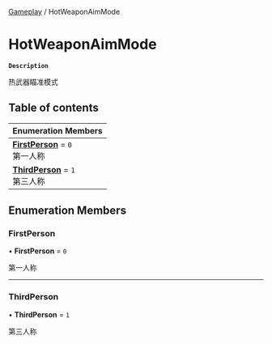 [Gameplay](../modules/Gameplay.Gameplay.md) / HotWeaponAimMode

# HotWeaponAimMode <Badge type="tip" text="Enumeration" /> <Score text="HotWeaponAimMode" />

**`Description`**

热武器瞄准模式

## Table of contents

| Enumeration Members |
| :-----|
| **[FirstPerson](Gameplay.HotWeaponAimMode.md#firstperson)** = ``0`` <br> 第一人称|
| **[ThirdPerson](Gameplay.HotWeaponAimMode.md#thirdperson)** = ``1`` <br> 第三人称|

## Enumeration Members

### FirstPerson <Score text="FirstPerson" /> 

• **FirstPerson** = ``0``

第一人称

___

### ThirdPerson <Score text="ThirdPerson" /> 

• **ThirdPerson** = ``1``

第三人称
